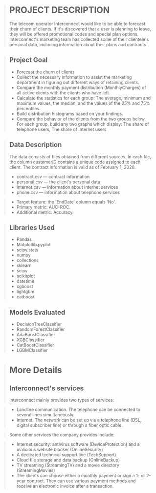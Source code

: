 > # PROJECT DESCRIPTION
> The telecom operator Interconnect would like to be able to forecast their churn of clients. If it's discovered that a user is planning to leave, they will be offered promotional codes and special plan options. Interconnect's marketing team has collected some of their clientele's personal data, including information about their plans and contracts.

> ## Project Goal
> * Forecast the churn of clients
> * Collect the necessary information to assist the marketing department in figuring out different ways of retaining clients.
> * Compare the monthly payment distribution (MonthlyCharges) of all active clients with the clients who have left. 
> * Calculate the statistics for each group: The average, minimum and maximum values, the median, and the values of the 25% and 75% percentiles. 
> * Build distribution histograms based on your findings.
> * Compare the behavior of the clients from the two groups below. For each group, build any two graphs which display: The share of telephone users, The share of Internet users

> ## Data Description
> The data consists of files obtained from different sources. In each file, the column customerID contains a unique code assigned to each client. The contract information is valid as of February 1, 2020.
> * contract.csv — contract information
> * personal.csv — the client's personal data
> * internet.csv — information about Internet services
> * phone.csv — information about telephone services

>  - Target feature: the 'EndDate' column equals 'No'.
>  - Primary metric: AUC-ROC.
>  - Additional metric: Accuracy.

>##  Libraries Used
> * Pandas
> * Matplotlib.pyplot
> * scipy.stats
> * numpy
> * collections
> * sklearn
> * scipy
> * scikitplot
> * datetime
> * xgboost
> * lightgbm
> * catboost

>##  Models Evaluated
> * DecisionTreeClassifier
> * RandomForestClassifier
> * AdaBoostClassifier
> * XGBClassifier
> * CatBoostClassifier
> * LGBMClassifier

># More Details
> ## Interconnect's services
> Interconnect mainly provides two types of services:

> * Landline communication. The telephone can be connected to several lines simultaneously.
> * Internet. The network can be set up via a telephone line (DSL, digital subscriber line) or through a fiber optic cable.

> Some other services the company provides include:

> * Internet security: antivirus software (DeviceProtection) and a malicious website blocker (OnlineSecurity)
> * A dedicated technical support line (TechSupport)
> * Cloud file storage and data backup (OnlineBackup)
> * TV streaming (StreamingTV) and a movie directory (StreamingMovies)
> * The clients can choose either a monthly payment or sign a 1- or 2-year contract. They can use various payment methods and receive an electronic invoice after a transaction.
